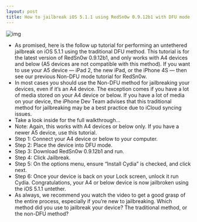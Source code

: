 ```yaml
---
layout: post
title: How to jailbreak iOS 5.1.1 using RedSn0w 0.9.12b1 with DFU mode, A4 Devices and below only
---
```

![img](http://media.idownloadblog.com/wp-content/uploads/2012/06/RedSn0w-0.9.12b1-DFU-Method-Screenshot.jpg)
* As promised, here is the follow up tutorial for performing an untethered jailbreak on iOS 5.1.1 using the traditional DFU method. This tutorial is for the latest version of RedSn0w 0.9.12b1, and only works with A4 devices and below (A5 devices are not compatible with this method). If you want to use your A5 device — iPad 2, the new iPad, or the iPhone 4S — then see our previous Non-DFU mode tutorial for RedSn0w.
* In most cases you should use the Non-DFU method for jailbreaking your devices, even if it’s an A4 device. The exception comes if you have a lot of media stored on your A4 device or below. If you have a lot of media on your device, the iPhone Dev Team advises that this traditional method for jailbreaking may be a best practice due to iCloud syncing issues.
* Take a look inside for the full walkthrough…
* Note: Again, this works with A4 devices or below only. If you have a newer A5 device, use this tutorial.
* Step 1: Connect your A4 device or below to your computer.
* Step 2: Place the device into DFU mode.
* Step 3: Download RedSn0w 0.9.12b1 and run.
* Step 4: Click Jailbreak.
* Step 5: On the options menu, ensure “Install Cydia” is checked, and click next.
* Step 6: Once your device is back on your Lock screen, unlock it run Cydia. Congratulations, your A4 or below device is now jailbroken using the iOS 5.1.1 untether.
* As always, we recommend you watch the video to get a good grasp of the entire process, especially if you’re new to jailbreaking. Which method did you use to jailbreak your device? The traditional method, or the non-DFU method?

